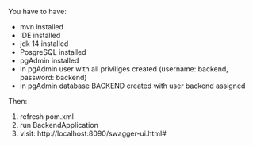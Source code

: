 You have to have:
- mvn installed
- IDE installed
- jdk 14 installed
- PosgreSQL installed
- pgAdmin installed
- in pgAdmin user with all priviliges created (username: backend, password: backend)
- in pgAdmin database BACKEND created with user backend assigned

Then:
1. refresh pom.xml
2. run BackendApplication
3. visit: http://localhost:8090/swagger-ui.html#
